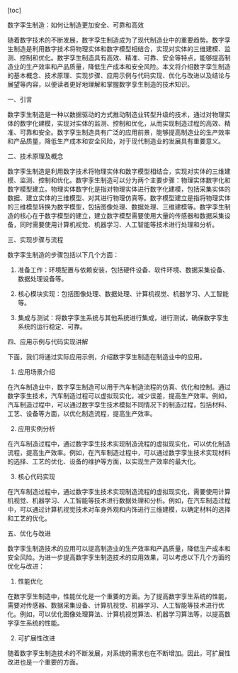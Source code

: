 
[toc]                    
                
                
数字孪生制造：如何让制造更加安全、可靠和高效

随着数字技术的不断发展，数字孪生制造成为了现代制造业中的重要趋势。数字孪生制造是利用数字技术将物理实体和数字模型相结合，实现对实体的三维建模、监测、控制和优化。数字孪生制造具有高效、精准、可靠、安全等特点，能够提高制造业的生产效率和产品质量，降低生产成本和安全风险。本文将介绍数字孪生制造的基本概念、技术原理、实现步骤、应用示例与代码实现、优化与改进以及结论与展望等内容，以便读者更好地理解和掌握数字孪生制造的技术知识。

一、引言

数字孪生制造是一种以数据驱动的方式推动制造业转型升级的技术，通过对物理实体的数字化建模，实现对实体的监测、控制和优化，从而实现制造过程的高效、精准、可靠和安全。数字孪生制造具有广泛的应用前景，能够提高制造业的生产效率和产品质量，降低生产成本和安全风险，对于现代制造业的发展具有重要意义。

二、技术原理及概念

数字孪生制造是利用数字技术将物理实体和数字模型相结合，实现对实体的三维建模、监测、控制和优化。数字孪生制造可以分为两个主要步骤：物理实体数字化和数字模型建立。物理实体数字化是指对物理实体进行数字化建模，包括采集实体的数据、建立实体的三维模型、对其进行物理仿真等。数字模型建立是指将物理实体的三维模型转换为数字模型，包括图像处理、数据处理、三维建模等。数字孪生制造的核心在于数字模型的建立，建立数字模型需要使用大量的传感器和数据采集设备，同时需要使用计算机视觉、机器学习、人工智能等技术进行处理和分析。

三、实现步骤与流程

数字孪生制造的步骤包括以下几个方面：

1. 准备工作：环境配置与依赖安装，包括硬件设备、软件环境、数据采集设备、数据处理设备等。

2. 核心模块实现：包括图像处理、数据处理、计算机视觉、机器学习、人工智能等。

3. 集成与测试：将数字孪生系统与其他系统进行集成，进行测试，确保数字孪生系统的运行稳定、可靠。

四、应用示例与代码实现讲解

下面，我们将通过实际应用示例，介绍数字孪生制造在制造业中的应用。

1. 应用场景介绍

在汽车制造业中，数字孪生制造可以用于汽车制造流程的仿真、优化和控制。通过数字孪生技术，汽车制造过程可以虚拟现实化，减少误差，提高生产效率。例如，汽车制造过程中，可以通过数字孪生技术模拟不同情况下的制造过程，包括材料、工艺、设备等方面，以优化制造流程，提高生产效率。

2. 应用实例分析

在汽车制造过程中，通过数字孪生技术实现制造流程的虚拟现实化，可以优化制造流程，提高生产效率。例如，在汽车制造过程中，可以通过数字孪生技术实现材料的选择、工艺的优化、设备的维护等方面，以实现生产效率的最大化。

3. 核心代码实现

在汽车制造过程中，通过数字孪生技术实现制造流程的虚拟现实化，需要使用计算机视觉、机器学习、人工智能等技术进行数据处理和分析。例如，在汽车制造过程中，可以通过计算机视觉技术对车身外观和内饰进行三维建模，以确定材料的选择和工艺的优化。

五、优化与改进

数字孪生制造技术的应用可以提高制造业的生产效率和产品质量，降低生产成本和安全风险。为进一步提高数字孪生制造技术的应用效果，可以考虑以下几个方面的优化与改进：

1. 性能优化

在数字孪生制造中，性能优化是一个重要的方面。为了提高数字孪生系统的性能，需要对传感器、数据采集设备、计算机视觉、机器学习、人工智能等技术进行优化。例如，可以优化图像处理算法、计算机视觉算法、机器学习算法等，以提高数字孪生系统的性能。

2. 可扩展性改进

随着数字孪生制造技术的不断发展，对系统的需求也在不断增加。因此，可扩展性改进也是一个重要的方面。

